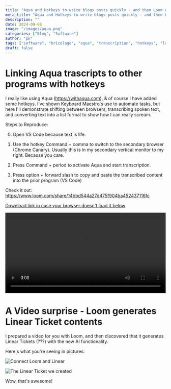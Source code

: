 ```yaml
---
title: "Aqua and Hotkeys to write blogs posts quickly - and then Loom AI makes a surprise appearance!"
meta_title: "Aqua and Hotkeys to write blogs posts quickly - and then Loom AI makes a surprise appearance!"
description: ""
date: 2024-09-08
image: "/images/aqua.png"
categories: ["Blog", "Software"]
author: "pk"
tags: ["software", "bricolage", "aqua", "transcription", "hotkeys", "loom", "AI"]
draft: false
---
```


# Linking Aqua trascripts to other programs with hotkeys 

I really like using Aqua (https://withaqua.com), & of course I have added some hotkeys.
I've shown Keyboard Maestro's use to automate tasks, but here I'll demonstrate shifting between browsers, transcribing spoken text, and converting text into a list format to show how I can really scream.

Steps to Reproduce:

0. Open VS Code because text is life.

1. Use the hotkey Command + comma to switch to the secondary browser (Chrome Canary). 
Usually this is in my secondary vertical monitor to my right. Because you care.

2. Press Command + period to activate Aqua and start transcription.

3. Press option + forward slash to copy and paste the transcribed content into the prior program (VS Code)

Check it out:
https://www.loom.com/share/14bbd544a27d475f904ba452437116fc


[Download link in case your browser doesn't load it below](/videos/aqua_hotkeys.mp4)

<div style="max-width:100%; width:600px; margin: 0 auto;">
  <video width="100%" controls>
    <source src="/videos/bedbug_example.mov" type="video/quicktime">
    Your browser does not support the video tag.
  </video>
</div>

# A Video surprise - Loom generates Linear Ticket contents

I prepared a video for you with Loom, and then discovered that it generates Linear Tickets (???) with the new AI functionality.

Here's what you're seeing in pictures:

![Connect Loom and Linear](/images/connect-loom-and-linear.png)


![The Linear Ticket we created](/images/linear-ticket-from-loom.png)

Wow, that's awesome!
